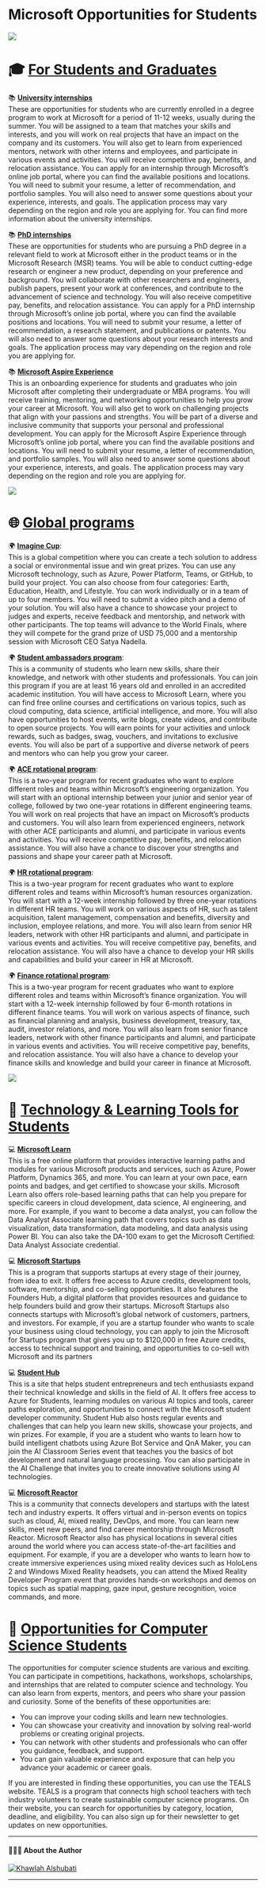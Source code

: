# Microsoft Opportunities for Students


![](microsoft.png)


# 🎓 [For Students and Graduates](https://careers.microsoft.com/v2/global/en/programs/students.html?wt.mc_id=studentamb_211042)
 
📚 [**University internships**](https://careers.microsoft.com/v2/global/en/universityinternship?wt.mc_id=studentamb_211042) <br>
These are opportunities for students who are currently enrolled in a degree program to work at Microsoft for a period of 11-12 weeks, usually during the summer. You will be assigned to a team that matches your skills and interests, and you will work on real projects that have an impact on the company and its customers. You will also get to learn from experienced mentors, network with other interns and employees, and participate in various events and activities. You will receive competitive pay, benefits, and relocation assistance. You can apply for an internship through Microsoft’s online job portal, where you can find the available positions and locations. You will need to submit your resume, a letter of recommendation, and portfolio samples. You will also need to answer some questions about your experience, interests, and goals. The application process may vary depending on the region and role you are applying for. You can find more information about the university internships. <br>

📚 [**PhD internships**](https://careers.microsoft.com/v2/global/en/phdinternship?wt.mc_id=studentamb_211042) <br>
These are opportunities for students who are pursuing a PhD degree in a relevant field to work at Microsoft either in the product teams or in the Microsoft Research (MSR) teams. You will be able to conduct cutting-edge research or engineer a new product, depending on your preference and background. You will collaborate with other researchers and engineers, publish papers, present your work at conferences, and contribute to the advancement of science and technology. You will also receive competitive pay, benefits, and relocation assistance. You can apply for a PhD internship through Microsoft’s online job portal, where you can find the available positions and locations. You will need to submit your resume, a letter of recommendation, a research statement, and publications or patents. You will also need to answer some questions about your research interests and goals. The application process may vary depending on the region and role you are applying for.<br>

📚 [**Microsoft Aspire Experience**](https://careers.microsoft.com/v2/global/en/recentgraduate?wt.mc_id=studentamb_211042) <br>
This is an onboarding experience for students and graduates who join Microsoft after completing their undergraduate or MBA programs. You will receive training, mentoring, and networking opportunities to help you grow your career at Microsoft. You will also get to work on challenging projects that align with your passions and strengths. You will be part of a diverse and inclusive community that supports your personal and professional development. You can apply for the Microsoft Aspire Experience through Microsoft’s online job portal, where you can find the available positions and locations. You will need to submit your resume, a letter of recommendation, and portfolio samples. You will also need to answer some questions about your experience, interests, and goals. The application process may vary depending on the region and role you are applying for.
  


![](mlsa.png)




# 🌐 [Global programs](https://careers.microsoft.com/v2/global/en/exploremicrosoft?wt.mc_id=studentamb_211042)

🌍 [**Imagine Cup**](https://imaginecup.microsoft.com?wt.mc_id=studentamb_211042): <br>
This is a global competition where you can create a tech solution to address a social or environmental issue and win great prizes. You can use any Microsoft technology, such as Azure, Power Platform, Teams, or GitHub, to build your project. You can also choose from four categories: Earth, Education, Health, and Lifestyle. You can work individually or in a team of up to four members. You will need to submit a video pitch and a demo of your solution. You will also have a chance to showcase your project to judges and experts, receive feedback and mentorship, and network with other participants. The top teams will advance to the World Finals, where they will compete for the grand prize of USD 75,000 and a mentorship session with Microsoft CEO Satya Nadella. <br>

🌍 [**Student ambassadors program**](https://studentambassadors.microsoft.com?wt.mc_id=studentamb_211042): <br>
This is a community of students who learn new skills, share their knowledge, and network with other students and professionals. You can join this program if you are at least 16 years old and enrolled in an accredited academic institution. You will have access to Microsoft Learn, where you can find free online courses and certifications on various topics, such as cloud computing, data science, artificial intelligence, and more. You will also have opportunities to host events, write blogs, create videos, and contribute to open source projects. You will earn points for your activities and unlock rewards, such as badges, swag, vouchers, and invitations to exclusive events. You will also be part of a supportive and diverse network of peers and mentors who can help you grow your career.  <br>

🌍 [**ACE rotational program**](https://careers.microsoft.com/students/us/en/aceprogram?wt.mc_id=studentamb_211042): <br>
This is a two-year program for recent graduates who want to explore different roles and teams within Microsoft’s engineering organization. You will start with an optional internship between your junior and senior year of college, followed by two one-year rotations in different engineering teams. You will work on real projects that have an impact on Microsoft’s products and customers. You will also learn from experienced engineers, network with other ACE participants and alumni, and participate in various events and activities. You will receive competitive pay, benefits, and relocation assistance. You will also have a chance to discover your strengths and passions and shape your career path at Microsoft.  <br>

🌍 [**HR rotational program**](https://careers.microsoft.com/students/us/en/hrprogram?wt.mc_id=studentamb_211042): <br>
This is a two-year program for recent graduates who want to explore different roles and teams within Microsoft’s human resources organization. You will start with a 12-week internship followed by three one-year rotations in different HR teams. You will work on various aspects of HR, such as talent acquisition, talent management, compensation and benefits, diversity and inclusion, employee relations, and more. You will also learn from senior HR leaders, network with other HR participants and alumni, and participate in various events and activities. You will receive competitive pay, benefits, and relocation assistance. You will also have a chance to develop your HR skills and capabilities and build your career in HR at Microsoft. <br>

🌍 [**Finance rotational program**](https://careers.microsoft.com/students/us/en/financeprogram?wt.mc_id=studentamb_211042): <br>
This is a two-year program for recent graduates who want to explore different roles and teams within Microsoft’s finance organization. You will start with a 12-week internship followed by four 6-month rotations in different finance teams. You will work on various aspects of finance, such as financial planning and analysis, business development, treasury, tax, audit, investor relations, and more. You will also learn from senior finance leaders, network with other finance participants and alumni, and participate in various events and activities. You will receive competitive pay, benefits, and relocation assistance. You will also have a chance to develop your finance skills and knowledge and build your career in finance at Microsoft. <br>

![](microsoftlearn.png)



# 🤖 [Technology & Learning Tools for Students](https://www.microsoft.com/en-us/education/products/office/default.aspx?wt.mc_id=studentamb_211042)

💻 [**Microsoft Learn**](https://learn.microsoft.com?wt.mc_id=studentamb_211042) <br>
This is a free online platform that provides interactive learning paths and modules for various Microsoft products and services, such as Azure, Power Platform, Dynamics 365, and more. You can learn at your own pace, earn points and badges, and get certified to showcase your skills. Microsoft Learn also offers role-based learning paths that can help you prepare for specific careers in cloud development, data science, AI engineering, and more. For example, if you want to become a data analyst, you can follow the Data Analyst Associate learning path that covers topics such as data visualization, data transformation, data modeling, and data analysis using Power BI. You can also take the DA-100 exam to get the Microsoft Certified: Data Analyst Associate credential. <br>

💻 [**Microsoft Startups**](https://www.microsoft.com/startups?wt.mc_id=studentamb_211042) <br>
This is a program that supports startups at every stage of their journey, from idea to exit. It offers free access to Azure credits, development tools, software, mentorship, and co-selling opportunities. It also features the Founders Hub, a digital platform that provides resources and guidance to help founders build and grow their startups. Microsoft Startups also connects startups with Microsoft’s global network of customers, partners, and investors. For example, if you are a startup founder who wants to scale your business using cloud technology, you can apply to join the Microsoft for Startups program that gives you up to $120,000 in free Azure credits, access to technical support and training, and opportunities to co-sell with Microsoft and its partners <br>

💻 [**Student Hub**](https://learn.microsoft.com/training/student-hub?wt.mc_id=studentamb_211042) <br> 
This is a site that helps student entrepreneurs and tech enthusiasts expand their technical knowledge and skills in the field of AI. It offers free access to Azure for Students, learning modules on various AI topics and tools, career paths exploration, and opportunities to connect with the Microsoft student developer community. Student Hub also hosts regular events and challenges that can help you learn new skills, showcase your projects, and win prizes. For example, if you are a student who wants to learn how to build intelligent chatbots using Azure Bot Service and QnA Maker, you can join the AI Classroom Series event that teaches you the basics of bot development and natural language processing. You can also participate in the AI Challenge that invites you to create innovative solutions using AI technologies.<br>

💻 [**Microsoft Reactor**](https://developer.microsoft.com/reactor?wt.mc_id=studentamb_211042) <br>
This is a community that connects developers and startups with the latest tech and industry experts. It offers virtual and in-person events on topics such as cloud, AI, mixed reality, DevOps, and more. You can learn new skills, meet new peers, and find career mentorship through Microsoft Reactor. Microsoft Reactor also has physical locations in several cities around the world where you can access state-of-the-art facilities and equipment. For example, if you are a developer who wants to learn how to create immersive experiences using mixed reality devices such as HoloLens 2 and Windows Mixed Reality headsets, you can attend the Mixed Reality Developer Program event that provides hands-on workshops and demos on topics such as spatial mapping, gaze input, gesture recognition, voice commands, and more.<br>


# 🧮 [Opportunities for Computer Science Students](https://www.microsoft.com/teals?wt.mc_id=studentamb_211042)

The opportunities for computer science students are various and exciting. You can participate in competitions, hackathons, workshops, scholarships, and internships that are related to computer science and technology. You can also learn from experts, mentors, and peers who share your passion and curiosity. Some of the benefits of these opportunities are:

- You can improve your coding skills and learn new technologies.
- You can showcase your creativity and innovation by solving real-world problems or creating original projects.
- You can network with other students and professionals who can offer you guidance, feedback, and support.
- You can gain valuable experience and exposure that can help you advance your academic or career goals.

If you are interested in finding these opportunities, you can use the TEALS website. TEALS is a program that connects high school teachers with tech industry volunteers to create sustainable computer science programs. On their website, you can search for opportunities by category, location, deadline, and eligibility. You can also sign up for their newsletter to get updates on new opportunities.

***

#### 👩🏻‍💻  About the Author
[![Khawlah Alshubati](https://img.shields.io/badge/Khawlah_Alshubati-0078D4?style=for-the-badge&logo=microsoft&logoColor=white)](https://mvp.microsoft.com/en-US/studentambassadors/profile/7b8cb41a-21f5-492c-a2b6-5c4d02848854)

***



